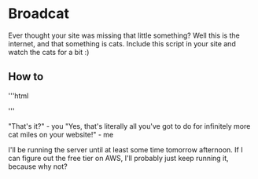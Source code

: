 # Broadcat

Ever thought your site was missing that little something? Well this is the internet, and that something is cats. Include this script in your site and watch the cats for a bit :)

## How to

'''html
<script src="broadcat.js"></script>
'''

"That's it?" - you
"Yes, that's literally all you've got to do for infinitely more cat miles on your website!" - me

I'll be running the server until at least some time tomorrow afternoon. If I can figure out the free tier on AWS, I'll probably just keep running it, because why not?